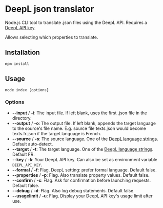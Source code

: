 # DeepL json translator

Node.js CLI tool to translate .json files using the DeepL API. Requires a [DeepL API key](https://www.deepl.com/nl/docs-api/).

Allows selecting which properties to translate.

## Installation

    npm install

## Usage

    node index [options]

### Options

- **--input** / **-i**: The input file. If left blank, uses the first .json file in the directory.
- **--output** / **-o**: The output file. If left blank, appends the target language to the source's file name. E.g. source file texts.json would become texts.fr.json if the target language is French.
- **--source** / **-s**: The source language. One of the [DeepL language strings](https://www.deepl.com/docs-api/translating-text/request/). Default auto-detect.
- **--target** / **-t**: The target language. One of the [DeepL language strings](https://www.deepl.com/docs-api/translating-text/request/). Default FR.
- **--key** / **-k**: Your DeepL API key. Can also be set as environment variable `DEEPL_API_KEY`.
- **--formal** / **-f**: Flag. DeepL setting: prefer formal language. Default false.
- **--properties** / **-p**: Flag. Also translate property values. Default false.
- **--confirm** / **-c**: Flag. Ask for confirmation before launching requests. Default false.
- **--debug** / **-d**: Flag. Also log debug statements. Default false.
- **--usagelimit** / **-u**: Flag. Display your DeepL API key's usage limit after use.